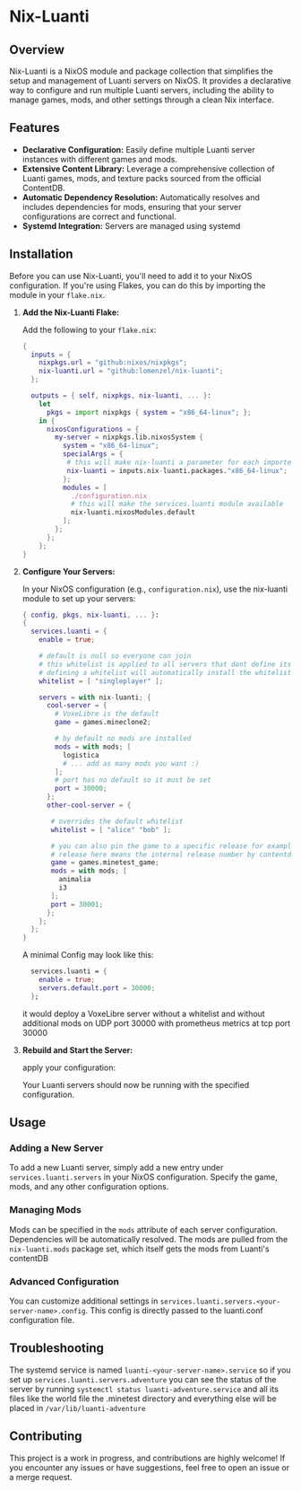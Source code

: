 # Nix-Luanti

## Overview

Nix-Luanti is a NixOS module and package collection that simplifies the setup and management of Luanti servers on NixOS. It provides a declarative way to configure and run multiple Luanti servers, including the ability to manage games, mods, and other settings through a clean Nix interface.

## Features

- **Declarative Configuration:** Easily define multiple Luanti server instances with different games and mods.
- **Extensive Content Library:** Leverage a comprehensive collection of Luanti games, mods, and texture packs sourced from the official ContentDB.
- **Automatic Dependency Resolution:** Automatically resolves and includes dependencies for mods, ensuring that your server configurations are correct and functional.
- **Systemd Integration:** Servers are managed using systemd

## Installation

Before you can use Nix-Luanti, you'll need to add it to your NixOS configuration. If you're using Flakes, you can do this by importing the module in your `flake.nix`.

1. **Add the Nix-Luanti Flake:**

   Add the following to your `flake.nix`:

   ```nix
   {
     inputs = {
       nixpkgs.url = "github:nixos/nixpkgs";
       nix-luanti.url = "github:lomenzel/nix-luanti";
     };

     outputs = { self, nixpkgs, nix-luanti, ... }:
       let
         pkgs = import nixpkgs { system = "x86_64-linux"; };
       in {
         nixosConfigurations = {
           my-server = nixpkgs.lib.nixosSystem {
             system = "x86_64-linux";
             specialArgs = {
              # this will make nix-luanti a parameter for each imported module so you can use nix-luanti.games for example
              nix-luanti = inputs.nix-luanti.packages."x86_64-linux";
             };
             modules = [
               ./configuration.nix
               # this will make the services.luanti module available
               nix-luanti.nixosModules.default
             ];
           };
         };
       };
   }
   ```

2. **Configure Your Servers:**

   In your NixOS configuration (e.g., `configuration.nix`), use the nix-luanti module to set up your servers:

   ```nix
   { config, pkgs, nix-luanti, ... }:
   {
     services.luanti = {
       enable = true;

       # default is null so everyone can join
       # this whitelist is applied to all servers that dont define its own
       # defining a whitelist will automatically install the whitelist mod and overwrite its whitelist.txt file
       whitelist = [ "singleplayer" ];

       servers = with nix-luanti; {
         cool-server = {
           # VoxeLibre is the default
           game = games.mineclone2;

           # by default no mods are installed
           mods = with mods; [
             logistica
             # ... add as many mods you want :)
           ];
           # port has no default so it must be set
           port = 30000;
         };
         other-cool-server = {

          # overrides the default whitelist
          whitelist = [ "alice" "bob" ];

          # you can also pin the game to a specific release for example games.minetest_game.Minetest."29922"
          # release here means the internal release number by contentdb
          game = games.minetest_game;
          mods = with mods; [
            animalia
            i3
          ];
          port = 30001;
         };
       };
     };
   }
   ```

   A minimal Config may look like this:

   ```nix
     services.luanti = {
       enable = true;
       servers.default.port = 30000;
     };

   ```

   it would deploy a VoxeLibre server without a whitelist and without additional mods on UDP port 30000 with prometheus metrics at tcp port 30000

3. **Rebuild and Start the Server:**

   apply your configuration:

   Your Luanti servers should now be running with the specified configuration.

## Usage

### Adding a New Server

To add a new Luanti server, simply add a new entry under `services.luanti.servers` in your NixOS configuration. Specify the game, mods, and any other configuration options.

### Managing Mods

Mods can be specified in the `mods` attribute of each server configuration. Dependencies will be automatically resolved. The mods are pulled from the `nix-luanti.mods` package set, which itself gets the mods from Luanti's contentDB

### Advanced Configuration

You can customize additional settings in `services.luanti.servers.<your-server-name>.config`. This config is directly passed to the luanti.conf configuration file.

## Troubleshooting

The systemd service is named `luanti-<your-server-name>.service` so if you set up `services.luanti.servers.adventure` you can see the status of the server by running `systemctl status luanti-adventure.service` and all its files like the world file the .minetest directory and everything else will be placed in `/var/lib/luanti-adventure`

## Contributing

This project is a work in progress, and contributions are highly welcome! If you encounter any issues or have suggestions, feel free to open an issue or a merge request.
